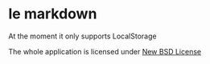 # le markdown

At the moment it only supports LocalStorage

The whole application is licensed under [New BSD License](LICENSE.md)
